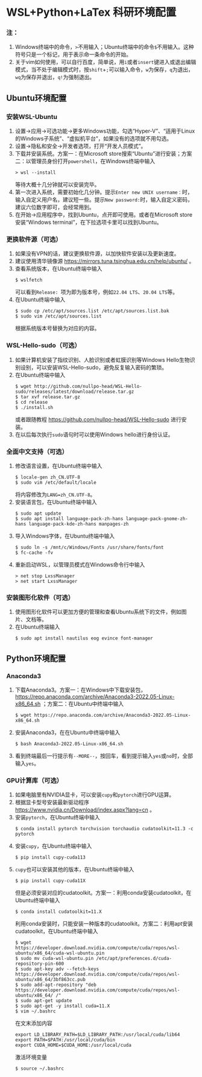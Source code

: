 # WSL+Python+LaTex 科研环境配置

### 注：
1. Windows终端中的命令，`>`不用输入；Ubuntu终端中的命令`$`不用输入。这种符号只是一个标记，用于表示命一条命令的开始。
2. 关于vim如何使用，可以自行百度，简单说，用`i`或者`insert`键进入或退出编辑模式，当不处于编辑模式时，按`shift`+`;`可以输入命令，`w`为保存，`q`为退出，`wq`为保存并退出，`q!`为强制退出。

## Ubuntu环境配置

### 安装WSL-Ubuntu

1. 设置->应用->可选功能->更多Windows功能，勾选“Hyper-V”、“适用于Linux的Windows子系统”、“虚拟机平台”，如果没有的选项就不用勾选。
2. 设置->隐私和安全->开发者选项，打开“开发人员模式”。
3. 下载并安装系统。方案一：在Microsoft store搜索“Ubuntu”进行安装；方案二：以管理员身份打开`powershell`，在Windows终端中输入
   ```
   > wsl --install
   ```
   等待大概十几分钟就可以安装完毕。
4. 第一次进入系统，需要初始化几分钟。提示`Enter new UNIX username：`时，输入自定义用户名，建议短一些。提示`New password:`时，输入自定义密码，建议六位数字即可，会经常用到。
5. 在开始->应用程序中，找到Ubuntu，点开即可使用。或者在Microsoft store安装“Windows terminal”，在下拉选项卡里可以找到Ubuntu。

### 更换软件源（可选）

1. 如果没有VPN的话，建议更换软件源，以加快软件安装以及更新速度。
2. 建议使用清华镜像源 https://mirrors.tuna.tsinghua.edu.cn/help/ubuntu/ 。
3. 查看系统版本，在Ubuntu终端中输入
   ```
   $ wslfetch
   ```
   可以看到`Release: `项为即为版本号，例如`22.04 LTS`、`20.04 LTS`等。
4. 在Ubuntu终端中输入
   ```
   $ sudo cp /etc/apt/sources.list /etc/apt/sources.list.bak
   $ sudo vim /etc/apt/sources.list
   ```
   根据系统版本号替换为对应的内容。

### WSL-Hello-sudo（可选）

1. 如果计算机安装了指纹识别、人脸识别或者虹膜识别等Windows Hello生物识别设别，可以安装WSL-Hello-sudo，避免反复输入密码的繁琐。
2. 在Ubuntu终端中输入
   ```
   $ wget http://github.com/nullpo-head/WSL-Hello-sudo/releases/latest/download/release.tar.gz
   $ tar xvf release.tar.gz
   $ cd release
   $ ./install.sh
   ```
   或者跟随教程 https://github.com/nullpo-head/WSL-Hello-sudo 进行安装。
3. 在以后每次执行`sudo`语句时可以使用Windows hello进行身份认证。

### 全面中文支持（可选）

1. 修改语言设置，在Ubuntu终端中输入
   ```
   $ locale-gen zh_CN.UTF-8
   $ sudo vim /etc/default/locale
   ```
   将内容修改为`LANG=zh_CN.UTF-8`。
2. 安装语言包，在Ubuntu终端中输入
   ```
   $ sudo apt update
   $ sudo apt install language-pack-zh-hans language-pack-gnome-zh-hans language-pack-kde-zh-hans manpages-zh
   ```
3. 导入Windows字体，在Ubuntu终端中输入
   ```
   $ sudo ln -s /mnt/c/Windows/Fonts /usr/share/fonts/font
   $ fc-cache -fv
   ```
4. 重新启动WSL，以管理员模式在Windows命令行中输入
   ```
   > net stop LxssManager
   > net start LxssManager
   ```

### 安装图形化软件（可选）

1. 使用图形化软件可以更加方便的管理和查看Ubuntu系统下的文件，例如图片、文档等。
2. 在Ubuntu终端输入
   ```
   $ sudo apt install nautilus eog evince font-manager
   ```

## Python环境配置

### Anaconda3

1. 下载Anaconda3。方案一：在Windows中下载安装包， https://repo.anaconda.com/archive/Anaconda3-2022.05-Linux-x86_64.sh ；方案二：在Ubuntu中终端中输入
   ```
   $ wget https://repo.anaconda.com/archive/Anaconda3-2022.05-Linux-x86_64.sh
   ```
2. 安装Anaconda3，在在Ubuntu中终端中输入
   ```
   $ bash Anaconda3-2022.05-Linux-x86_64.sh
   ```
3. 看到终端最后一行提示有`--MORE--`，按回车，看到提示输入`yes`或`no`时，全部输入`yes`。

### GPU计算库（可选）
1. 如果电脑里有NVIDIA显卡，可以安装`cupy`和`pytorch`进行GPU运算。
2. 根据显卡型号安装最新驱动程序 https://www.nvidia.cn/Download/index.aspx?lang=cn 。
3. 安装`pytorch`，在Ubuntu终端中输入
   ```
   $ conda install pytorch torchvision torchaudio cudatoolkit=11.3 -c pytorch
   ```
4. 安装`cupy`，在Ubuntu终端中输入
   ```
   $ pip install cupy-cuda113
   ```
5. `cupy`也可以安装其他的版本，在Ubuntu终端中输入
   ```
   $ pip install cupy-cuda11X
   ```
   但是必须安装对应的cudatoolkit。方案一：利用conda安装cudatoolkit，在Ubuntu终端中输入
   ```
   $ conda install cudatoolkit=11.X
   ```
   利用conda安装时，只能安装一种版本的cudatoolkit。方案二：利用apt安装cudatoolkit，在Ubuntu终端中输入
   ```
   $ wget https://developer.download.nvidia.com/compute/cuda/repos/wsl-ubuntu/x86_64/cuda-wsl-ubuntu.pin
   $ sudo mv cuda-wsl-ubuntu.pin /etc/apt/preferences.d/cuda-repository-pin-600
   $ sudo apt-key adv --fetch-keys https://developer.download.nvidia.com/compute/cuda/repos/wsl-ubuntu/x86_64/3bf863cc.pub
   $ sudo add-apt-repository "deb https://developer.download.nvidia.com/compute/cuda/repos/wsl-ubuntu/x86_64/ /"
   $ sudo apt-get update
   $ sudo apt-get -y install cuda=11.X
   $ vim ~/.bashrc
   ```
   在文末添加内容
   ```
   export LD_LIBRARY_PATH=$LD_LIBRARY_PATH:/usr/local/cuda/lib64
   export PATH=$PATH:/usr/local/cuda/bin
   export CUDA_HOME=$CUDA_HOME:/usr/local/cuda
   ```
   激活环境变量
   ```
   $ source ~/.bashrc
   ```
